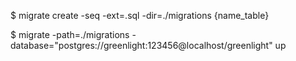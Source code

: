 $ migrate create -seq -ext=.sql -dir=./migrations {name_table}

$ migrate -path=./migrations -database="postgres://greenlight:123456@localhost/greenlight" up
